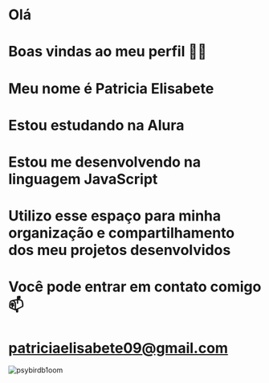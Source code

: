 # Olá
# Boas vindas ao meu perfil 💙💙

# Meu nome é Patricia Elisabete
# Estou estudando na Alura
# Estou me desenvolvendo na linguagem JavaScript
# Utilizo esse espaço para minha organização e compartilhamento dos meu projetos desenvolvidos

# Você pode entrar em contato comigo 📫
# patriciaelisabete09@gmail.com
![psybirdb1oom](https://github.com/user-attachments/assets/87873abc-b907-4628-92f7-aeb56de54266)

